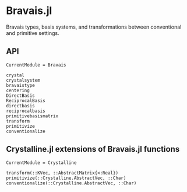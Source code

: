 # Bravais.jl

Bravais types, basis systems, and transformations between conventional and primitive settings.

## API

```@meta
CurrentModule = Bravais
```

```@docs
crystal
crystalsystem
bravaistype
centering
DirectBasis
ReciprocalBasis
directbasis
reciprocalbasis
primitivebasismatrix
transform
primitivize
conventionalize
```

## Crystalline.jl extensions of Bravais.jl functions

```@meta
CurrentModule = Crystalline
```

```@docs
transform(::KVec, ::AbstractMatrix{<:Real})
primitivize(::Crystalline.AbstractVec, ::Char)
conventionalize(::Crystalline.AbstractVec, ::Char)
```